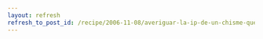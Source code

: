 ```yaml
---
layout: refresh
refresh_to_post_id: /recipe/2006-11-08/averiguar-la-ip-de-un-chisme-que-la-consigue-por-dhcp
---
```

